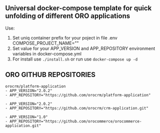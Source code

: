 ## Universal docker-compose template for quick unfolding of different ORO applications

Use:

1. Set uniq container prefix for your poject in file .env COMPOSE_PROJECT_NAME=""
2. Set value for your APP_VERSION and APP_REPOSITORY environment variables in docker-compose.yml 
3. For install use `./install.sh` or run use `docker-compose up -d`


##  ORO GITHUB REPOSITORIES
```
orocrm/platform-application
- APP_VERSION="2.0.2"
- APP_REPOSITORY="https://github.com/orocrm/platform-application"
```

```
- APP_VERSION="2.0.2"
- APP_REPOSITORY="https://github.com/orocrm/crm-application.git"
```

```
- APP_VERSION="1.0"
- APP_REPOSITORY="https://github.com/orocommerce/orocommerce-application.git"
```
